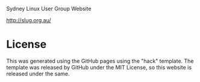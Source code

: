 Sydney Linux User Group Website

http://slug.org.au/

# License

This was generated using the GitHub pages using the "hack" template. The
template was released by GitHub under the MIT License, so this website is
released under the same.

